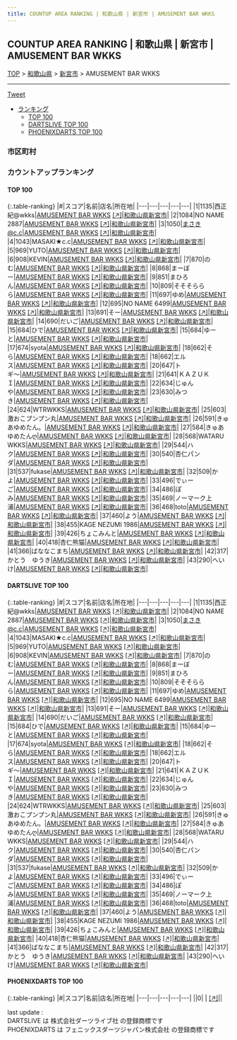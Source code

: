 ```yaml
---
title: COUNTUP AREA RANKING | 和歌山県 | 新宮市 | AMUSEMENT BAR WKKS
---
```

## COUNTUP AREA RANKING | 和歌山県 | 新宮市 | AMUSEMENT BAR WKKS

[TOP](/darts/rank/) > [和歌山県](/darts/rank/和歌山県/) > [新宮市](/darts/rank/和歌山県/新宮市/) > AMUSEMENT BAR WKKS

___

<a href="https://twitter.com/share?ref_src=twsrc%5Etfw" data-text="COUNTUP AREA RANKING | 和歌山県新宮市AMUSEMENT BAR WKKS" class="twitter-share-button" data-hashtags="DARTSLIVE,PHOENIXDARTS,darts,ダーツ" data-show-count="false">Tweet</a>

* [ランキング](#カウントアップランキング)
    * [TOP 100](#top-100)
    * [DARTSLIVE TOP 100](#dartslive-top-100)
    * [PHOENIXDARTS TOP 100](#phoenixdarts-top-100)

### 市区町村

<ul>

</ul>

### カウントアップランキング

#### TOP 100



{:.table-ranking}
|#|スコア|名前|店名|所在地|
|---|---|---|---|---|
|1|1135|<span class="rank-name-dl">西正紀@wkks</span>|<a href="/darts/rank/shops/7fbec8c8ac5ab04a0d9b047a20a7ba1e.html">AMUSEMENT BAR WKKS</a> <a href="https://search.dartslive.com/jp/shop/7fbec8c8ac5ab04a0d9b047a20a7ba1e">[↗]</a>|<a href="/darts/rank/和歌山県/新宮市">和歌山県新宮市</a>|
|2|1084|<span class="rank-name-dl">NO NAME 2887</span>|<a href="/darts/rank/shops/7fbec8c8ac5ab04a0d9b047a20a7ba1e.html">AMUSEMENT BAR WKKS</a> <a href="https://search.dartslive.com/jp/shop/7fbec8c8ac5ab04a0d9b047a20a7ba1e">[↗]</a>|<a href="/darts/rank/和歌山県/新宮市">和歌山県新宮市</a>|
|3|1050|<span class="rank-name-dl">まさき@c.c</span>|<a href="/darts/rank/shops/7fbec8c8ac5ab04a0d9b047a20a7ba1e.html">AMUSEMENT BAR WKKS</a> <a href="https://search.dartslive.com/jp/shop/7fbec8c8ac5ab04a0d9b047a20a7ba1e">[↗]</a>|<a href="/darts/rank/和歌山県/新宮市">和歌山県新宮市</a>|
|4|1043|<span class="rank-name-dl">MASAKI★c.c</span>|<a href="/darts/rank/shops/7fbec8c8ac5ab04a0d9b047a20a7ba1e.html">AMUSEMENT BAR WKKS</a> <a href="https://search.dartslive.com/jp/shop/7fbec8c8ac5ab04a0d9b047a20a7ba1e">[↗]</a>|<a href="/darts/rank/和歌山県/新宮市">和歌山県新宮市</a>|
|5|969|<span class="rank-name-dl">YUTO</span>|<a href="/darts/rank/shops/7fbec8c8ac5ab04a0d9b047a20a7ba1e.html">AMUSEMENT BAR WKKS</a> <a href="https://search.dartslive.com/jp/shop/7fbec8c8ac5ab04a0d9b047a20a7ba1e">[↗]</a>|<a href="/darts/rank/和歌山県/新宮市">和歌山県新宮市</a>|
|6|908|<span class="rank-name-dl">KEVIN</span>|<a href="/darts/rank/shops/7fbec8c8ac5ab04a0d9b047a20a7ba1e.html">AMUSEMENT BAR WKKS</a> <a href="https://search.dartslive.com/jp/shop/7fbec8c8ac5ab04a0d9b047a20a7ba1e">[↗]</a>|<a href="/darts/rank/和歌山県/新宮市">和歌山県新宮市</a>|
|7|870|<span class="rank-name-dl">のむ</span>|<a href="/darts/rank/shops/7fbec8c8ac5ab04a0d9b047a20a7ba1e.html">AMUSEMENT BAR WKKS</a> <a href="https://search.dartslive.com/jp/shop/7fbec8c8ac5ab04a0d9b047a20a7ba1e">[↗]</a>|<a href="/darts/rank/和歌山県/新宮市">和歌山県新宮市</a>|
|8|868|<span class="rank-name-dl">まーぼー</span>|<a href="/darts/rank/shops/7fbec8c8ac5ab04a0d9b047a20a7ba1e.html">AMUSEMENT BAR WKKS</a> <a href="https://search.dartslive.com/jp/shop/7fbec8c8ac5ab04a0d9b047a20a7ba1e">[↗]</a>|<a href="/darts/rank/和歌山県/新宮市">和歌山県新宮市</a>|
|9|851|<span class="rank-name-dl">まひろん</span>|<a href="/darts/rank/shops/7fbec8c8ac5ab04a0d9b047a20a7ba1e.html">AMUSEMENT BAR WKKS</a> <a href="https://search.dartslive.com/jp/shop/7fbec8c8ac5ab04a0d9b047a20a7ba1e">[↗]</a>|<a href="/darts/rank/和歌山県/新宮市">和歌山県新宮市</a>|
|10|809|<span class="rank-name-dl">そそそららら</span>|<a href="/darts/rank/shops/7fbec8c8ac5ab04a0d9b047a20a7ba1e.html">AMUSEMENT BAR WKKS</a> <a href="https://search.dartslive.com/jp/shop/7fbec8c8ac5ab04a0d9b047a20a7ba1e">[↗]</a>|<a href="/darts/rank/和歌山県/新宮市">和歌山県新宮市</a>|
|11|697|<span class="rank-name-dl">ゆめ</span>|<a href="/darts/rank/shops/7fbec8c8ac5ab04a0d9b047a20a7ba1e.html">AMUSEMENT BAR WKKS</a> <a href="https://search.dartslive.com/jp/shop/7fbec8c8ac5ab04a0d9b047a20a7ba1e">[↗]</a>|<a href="/darts/rank/和歌山県/新宮市">和歌山県新宮市</a>|
|12|695|<span class="rank-name-dl">NO NAME 6499</span>|<a href="/darts/rank/shops/7fbec8c8ac5ab04a0d9b047a20a7ba1e.html">AMUSEMENT BAR WKKS</a> <a href="https://search.dartslive.com/jp/shop/7fbec8c8ac5ab04a0d9b047a20a7ba1e">[↗]</a>|<a href="/darts/rank/和歌山県/新宮市">和歌山県新宮市</a>|
|13|691|<span class="rank-name-dl">そー</span>|<a href="/darts/rank/shops/7fbec8c8ac5ab04a0d9b047a20a7ba1e.html">AMUSEMENT BAR WKKS</a> <a href="https://search.dartslive.com/jp/shop/7fbec8c8ac5ab04a0d9b047a20a7ba1e">[↗]</a>|<a href="/darts/rank/和歌山県/新宮市">和歌山県新宮市</a>|
|14|690|<span class="rank-name-dl">だいご</span>|<a href="/darts/rank/shops/7fbec8c8ac5ab04a0d9b047a20a7ba1e.html">AMUSEMENT BAR WKKS</a> <a href="https://search.dartslive.com/jp/shop/7fbec8c8ac5ab04a0d9b047a20a7ba1e">[↗]</a>|<a href="/darts/rank/和歌山県/新宮市">和歌山県新宮市</a>|
|15|684|<span class="rank-name-dl">ひで</span>|<a href="/darts/rank/shops/7fbec8c8ac5ab04a0d9b047a20a7ba1e.html">AMUSEMENT BAR WKKS</a> <a href="https://search.dartslive.com/jp/shop/7fbec8c8ac5ab04a0d9b047a20a7ba1e">[↗]</a>|<a href="/darts/rank/和歌山県/新宮市">和歌山県新宮市</a>|
|15|684|<span class="rank-name-dl">ゆーと</span>|<a href="/darts/rank/shops/7fbec8c8ac5ab04a0d9b047a20a7ba1e.html">AMUSEMENT BAR WKKS</a> <a href="https://search.dartslive.com/jp/shop/7fbec8c8ac5ab04a0d9b047a20a7ba1e">[↗]</a>|<a href="/darts/rank/和歌山県/新宮市">和歌山県新宮市</a>|
|17|674|<span class="rank-name-dl">syota</span>|<a href="/darts/rank/shops/7fbec8c8ac5ab04a0d9b047a20a7ba1e.html">AMUSEMENT BAR WKKS</a> <a href="https://search.dartslive.com/jp/shop/7fbec8c8ac5ab04a0d9b047a20a7ba1e">[↗]</a>|<a href="/darts/rank/和歌山県/新宮市">和歌山県新宮市</a>|
|18|662|<span class="rank-name-dl">そら</span>|<a href="/darts/rank/shops/7fbec8c8ac5ab04a0d9b047a20a7ba1e.html">AMUSEMENT BAR WKKS</a> <a href="https://search.dartslive.com/jp/shop/7fbec8c8ac5ab04a0d9b047a20a7ba1e">[↗]</a>|<a href="/darts/rank/和歌山県/新宮市">和歌山県新宮市</a>|
|18|662|<span class="rank-name-dl">エルス</span>|<a href="/darts/rank/shops/7fbec8c8ac5ab04a0d9b047a20a7ba1e.html">AMUSEMENT BAR WKKS</a> <a href="https://search.dartslive.com/jp/shop/7fbec8c8ac5ab04a0d9b047a20a7ba1e">[↗]</a>|<a href="/darts/rank/和歌山県/新宮市">和歌山県新宮市</a>|
|20|647|<span class="rank-name-dl">トギ〜</span>|<a href="/darts/rank/shops/7fbec8c8ac5ab04a0d9b047a20a7ba1e.html">AMUSEMENT BAR WKKS</a> <a href="https://search.dartslive.com/jp/shop/7fbec8c8ac5ab04a0d9b047a20a7ba1e">[↗]</a>|<a href="/darts/rank/和歌山県/新宮市">和歌山県新宮市</a>|
|21|641|<span class="rank-name-dl">ＫＡＺＵＫＩ</span>|<a href="/darts/rank/shops/7fbec8c8ac5ab04a0d9b047a20a7ba1e.html">AMUSEMENT BAR WKKS</a> <a href="https://search.dartslive.com/jp/shop/7fbec8c8ac5ab04a0d9b047a20a7ba1e">[↗]</a>|<a href="/darts/rank/和歌山県/新宮市">和歌山県新宮市</a>|
|22|634|<span class="rank-name-dl">じゅんや</span>|<a href="/darts/rank/shops/7fbec8c8ac5ab04a0d9b047a20a7ba1e.html">AMUSEMENT BAR WKKS</a> <a href="https://search.dartslive.com/jp/shop/7fbec8c8ac5ab04a0d9b047a20a7ba1e">[↗]</a>|<a href="/darts/rank/和歌山県/新宮市">和歌山県新宮市</a>|
|23|630|<span class="rank-name-dl">みつき</span>|<a href="/darts/rank/shops/7fbec8c8ac5ab04a0d9b047a20a7ba1e.html">AMUSEMENT BAR WKKS</a> <a href="https://search.dartslive.com/jp/shop/7fbec8c8ac5ab04a0d9b047a20a7ba1e">[↗]</a>|<a href="/darts/rank/和歌山県/新宮市">和歌山県新宮市</a>|
|24|624|<span class="rank-name-dl">WTRWKKS</span>|<a href="/darts/rank/shops/7fbec8c8ac5ab04a0d9b047a20a7ba1e.html">AMUSEMENT BAR WKKS</a> <a href="https://search.dartslive.com/jp/shop/7fbec8c8ac5ab04a0d9b047a20a7ba1e">[↗]</a>|<a href="/darts/rank/和歌山県/新宮市">和歌山県新宮市</a>|
|25|603|<span class="rank-name-dl">激おこプンプン丸</span>|<a href="/darts/rank/shops/7fbec8c8ac5ab04a0d9b047a20a7ba1e.html">AMUSEMENT BAR WKKS</a> <a href="https://search.dartslive.com/jp/shop/7fbec8c8ac5ab04a0d9b047a20a7ba1e">[↗]</a>|<a href="/darts/rank/和歌山県/新宮市">和歌山県新宮市</a>|
|26|591|<span class="rank-name-dl">きゅあゆめたん。</span>|<a href="/darts/rank/shops/7fbec8c8ac5ab04a0d9b047a20a7ba1e.html">AMUSEMENT BAR WKKS</a> <a href="https://search.dartslive.com/jp/shop/7fbec8c8ac5ab04a0d9b047a20a7ba1e">[↗]</a>|<a href="/darts/rank/和歌山県/新宮市">和歌山県新宮市</a>|
|27|584|<span class="rank-name-dl">きゅあゆめたんღ</span>|<a href="/darts/rank/shops/7fbec8c8ac5ab04a0d9b047a20a7ba1e.html">AMUSEMENT BAR WKKS</a> <a href="https://search.dartslive.com/jp/shop/7fbec8c8ac5ab04a0d9b047a20a7ba1e">[↗]</a>|<a href="/darts/rank/和歌山県/新宮市">和歌山県新宮市</a>|
|28|568|<span class="rank-name-dl">WATARU WKKS</span>|<a href="/darts/rank/shops/7fbec8c8ac5ab04a0d9b047a20a7ba1e.html">AMUSEMENT BAR WKKS</a> <a href="https://search.dartslive.com/jp/shop/7fbec8c8ac5ab04a0d9b047a20a7ba1e">[↗]</a>|<a href="/darts/rank/和歌山県/新宮市">和歌山県新宮市</a>|
|29|544|<span class="rank-name-dl">ハク</span>|<a href="/darts/rank/shops/7fbec8c8ac5ab04a0d9b047a20a7ba1e.html">AMUSEMENT BAR WKKS</a> <a href="https://search.dartslive.com/jp/shop/7fbec8c8ac5ab04a0d9b047a20a7ba1e">[↗]</a>|<a href="/darts/rank/和歌山県/新宮市">和歌山県新宮市</a>|
|30|540|<span class="rank-name-dl">杏仁パンダ</span>|<a href="/darts/rank/shops/7fbec8c8ac5ab04a0d9b047a20a7ba1e.html">AMUSEMENT BAR WKKS</a> <a href="https://search.dartslive.com/jp/shop/7fbec8c8ac5ab04a0d9b047a20a7ba1e">[↗]</a>|<a href="/darts/rank/和歌山県/新宮市">和歌山県新宮市</a>|
|31|537|<span class="rank-name-dl">fukase</span>|<a href="/darts/rank/shops/7fbec8c8ac5ab04a0d9b047a20a7ba1e.html">AMUSEMENT BAR WKKS</a> <a href="https://search.dartslive.com/jp/shop/7fbec8c8ac5ab04a0d9b047a20a7ba1e">[↗]</a>|<a href="/darts/rank/和歌山県/新宮市">和歌山県新宮市</a>|
|32|509|<span class="rank-name-dl">かよ</span>|<a href="/darts/rank/shops/7fbec8c8ac5ab04a0d9b047a20a7ba1e.html">AMUSEMENT BAR WKKS</a> <a href="https://search.dartslive.com/jp/shop/7fbec8c8ac5ab04a0d9b047a20a7ba1e">[↗]</a>|<a href="/darts/rank/和歌山県/新宮市">和歌山県新宮市</a>|
|33|496|<span class="rank-name-dl">でぃーご</span>|<a href="/darts/rank/shops/7fbec8c8ac5ab04a0d9b047a20a7ba1e.html">AMUSEMENT BAR WKKS</a> <a href="https://search.dartslive.com/jp/shop/7fbec8c8ac5ab04a0d9b047a20a7ba1e">[↗]</a>|<a href="/darts/rank/和歌山県/新宮市">和歌山県新宮市</a>|
|34|486|<span class="rank-name-dl">ぽみ</span>|<a href="/darts/rank/shops/7fbec8c8ac5ab04a0d9b047a20a7ba1e.html">AMUSEMENT BAR WKKS</a> <a href="https://search.dartslive.com/jp/shop/7fbec8c8ac5ab04a0d9b047a20a7ba1e">[↗]</a>|<a href="/darts/rank/和歌山県/新宮市">和歌山県新宮市</a>|
|35|469|<span class="rank-name-dl">ノーマーク上浦</span>|<a href="/darts/rank/shops/7fbec8c8ac5ab04a0d9b047a20a7ba1e.html">AMUSEMENT BAR WKKS</a> <a href="https://search.dartslive.com/jp/shop/7fbec8c8ac5ab04a0d9b047a20a7ba1e">[↗]</a>|<a href="/darts/rank/和歌山県/新宮市">和歌山県新宮市</a>|
|36|468|<span class="rank-name-dl">toto</span>|<a href="/darts/rank/shops/7fbec8c8ac5ab04a0d9b047a20a7ba1e.html">AMUSEMENT BAR WKKS</a> <a href="https://search.dartslive.com/jp/shop/7fbec8c8ac5ab04a0d9b047a20a7ba1e">[↗]</a>|<a href="/darts/rank/和歌山県/新宮市">和歌山県新宮市</a>|
|37|460|<span class="rank-name-dl">よう</span>|<a href="/darts/rank/shops/7fbec8c8ac5ab04a0d9b047a20a7ba1e.html">AMUSEMENT BAR WKKS</a> <a href="https://search.dartslive.com/jp/shop/7fbec8c8ac5ab04a0d9b047a20a7ba1e">[↗]</a>|<a href="/darts/rank/和歌山県/新宮市">和歌山県新宮市</a>|
|38|455|<span class="rank-name-dl">KAGE NEZUMI 1986</span>|<a href="/darts/rank/shops/7fbec8c8ac5ab04a0d9b047a20a7ba1e.html">AMUSEMENT BAR WKKS</a> <a href="https://search.dartslive.com/jp/shop/7fbec8c8ac5ab04a0d9b047a20a7ba1e">[↗]</a>|<a href="/darts/rank/和歌山県/新宮市">和歌山県新宮市</a>|
|39|426|<span class="rank-name-dl">ちょこみんと</span>|<a href="/darts/rank/shops/7fbec8c8ac5ab04a0d9b047a20a7ba1e.html">AMUSEMENT BAR WKKS</a> <a href="https://search.dartslive.com/jp/shop/7fbec8c8ac5ab04a0d9b047a20a7ba1e">[↗]</a>|<a href="/darts/rank/和歌山県/新宮市">和歌山県新宮市</a>|
|40|418|<span class="rank-name-dl">杏仁熊猫</span>|<a href="/darts/rank/shops/7fbec8c8ac5ab04a0d9b047a20a7ba1e.html">AMUSEMENT BAR WKKS</a> <a href="https://search.dartslive.com/jp/shop/7fbec8c8ac5ab04a0d9b047a20a7ba1e">[↗]</a>|<a href="/darts/rank/和歌山県/新宮市">和歌山県新宮市</a>|
|41|366|<span class="rank-name-dl">ばななこまち</span>|<a href="/darts/rank/shops/7fbec8c8ac5ab04a0d9b047a20a7ba1e.html">AMUSEMENT BAR WKKS</a> <a href="https://search.dartslive.com/jp/shop/7fbec8c8ac5ab04a0d9b047a20a7ba1e">[↗]</a>|<a href="/darts/rank/和歌山県/新宮市">和歌山県新宮市</a>|
|42|317|<span class="rank-name-dl">かとう　ゆうき</span>|<a href="/darts/rank/shops/7fbec8c8ac5ab04a0d9b047a20a7ba1e.html">AMUSEMENT BAR WKKS</a> <a href="https://search.dartslive.com/jp/shop/7fbec8c8ac5ab04a0d9b047a20a7ba1e">[↗]</a>|<a href="/darts/rank/和歌山県/新宮市">和歌山県新宮市</a>|
|43|290|<span class="rank-name-dl">へいけ</span>|<a href="/darts/rank/shops/7fbec8c8ac5ab04a0d9b047a20a7ba1e.html">AMUSEMENT BAR WKKS</a> <a href="https://search.dartslive.com/jp/shop/7fbec8c8ac5ab04a0d9b047a20a7ba1e">[↗]</a>|<a href="/darts/rank/和歌山県/新宮市">和歌山県新宮市</a>|


#### DARTSLIVE TOP 100



{:.table-ranking}
|#|スコア|名前|店名|所在地|
|---|---|---|---|---|
|1|1135|<span class="rank-name-dl">西正紀@wkks</span>|<a href="/darts/rank/shops/7fbec8c8ac5ab04a0d9b047a20a7ba1e.html">AMUSEMENT BAR WKKS</a> <a href="https://search.dartslive.com/jp/shop/7fbec8c8ac5ab04a0d9b047a20a7ba1e">[↗]</a>|<a href="/darts/rank/和歌山県/新宮市">和歌山県新宮市</a>|
|2|1084|<span class="rank-name-dl">NO NAME 2887</span>|<a href="/darts/rank/shops/7fbec8c8ac5ab04a0d9b047a20a7ba1e.html">AMUSEMENT BAR WKKS</a> <a href="https://search.dartslive.com/jp/shop/7fbec8c8ac5ab04a0d9b047a20a7ba1e">[↗]</a>|<a href="/darts/rank/和歌山県/新宮市">和歌山県新宮市</a>|
|3|1050|<span class="rank-name-dl">まさき@c.c</span>|<a href="/darts/rank/shops/7fbec8c8ac5ab04a0d9b047a20a7ba1e.html">AMUSEMENT BAR WKKS</a> <a href="https://search.dartslive.com/jp/shop/7fbec8c8ac5ab04a0d9b047a20a7ba1e">[↗]</a>|<a href="/darts/rank/和歌山県/新宮市">和歌山県新宮市</a>|
|4|1043|<span class="rank-name-dl">MASAKI★c.c</span>|<a href="/darts/rank/shops/7fbec8c8ac5ab04a0d9b047a20a7ba1e.html">AMUSEMENT BAR WKKS</a> <a href="https://search.dartslive.com/jp/shop/7fbec8c8ac5ab04a0d9b047a20a7ba1e">[↗]</a>|<a href="/darts/rank/和歌山県/新宮市">和歌山県新宮市</a>|
|5|969|<span class="rank-name-dl">YUTO</span>|<a href="/darts/rank/shops/7fbec8c8ac5ab04a0d9b047a20a7ba1e.html">AMUSEMENT BAR WKKS</a> <a href="https://search.dartslive.com/jp/shop/7fbec8c8ac5ab04a0d9b047a20a7ba1e">[↗]</a>|<a href="/darts/rank/和歌山県/新宮市">和歌山県新宮市</a>|
|6|908|<span class="rank-name-dl">KEVIN</span>|<a href="/darts/rank/shops/7fbec8c8ac5ab04a0d9b047a20a7ba1e.html">AMUSEMENT BAR WKKS</a> <a href="https://search.dartslive.com/jp/shop/7fbec8c8ac5ab04a0d9b047a20a7ba1e">[↗]</a>|<a href="/darts/rank/和歌山県/新宮市">和歌山県新宮市</a>|
|7|870|<span class="rank-name-dl">のむ</span>|<a href="/darts/rank/shops/7fbec8c8ac5ab04a0d9b047a20a7ba1e.html">AMUSEMENT BAR WKKS</a> <a href="https://search.dartslive.com/jp/shop/7fbec8c8ac5ab04a0d9b047a20a7ba1e">[↗]</a>|<a href="/darts/rank/和歌山県/新宮市">和歌山県新宮市</a>|
|8|868|<span class="rank-name-dl">まーぼー</span>|<a href="/darts/rank/shops/7fbec8c8ac5ab04a0d9b047a20a7ba1e.html">AMUSEMENT BAR WKKS</a> <a href="https://search.dartslive.com/jp/shop/7fbec8c8ac5ab04a0d9b047a20a7ba1e">[↗]</a>|<a href="/darts/rank/和歌山県/新宮市">和歌山県新宮市</a>|
|9|851|<span class="rank-name-dl">まひろん</span>|<a href="/darts/rank/shops/7fbec8c8ac5ab04a0d9b047a20a7ba1e.html">AMUSEMENT BAR WKKS</a> <a href="https://search.dartslive.com/jp/shop/7fbec8c8ac5ab04a0d9b047a20a7ba1e">[↗]</a>|<a href="/darts/rank/和歌山県/新宮市">和歌山県新宮市</a>|
|10|809|<span class="rank-name-dl">そそそららら</span>|<a href="/darts/rank/shops/7fbec8c8ac5ab04a0d9b047a20a7ba1e.html">AMUSEMENT BAR WKKS</a> <a href="https://search.dartslive.com/jp/shop/7fbec8c8ac5ab04a0d9b047a20a7ba1e">[↗]</a>|<a href="/darts/rank/和歌山県/新宮市">和歌山県新宮市</a>|
|11|697|<span class="rank-name-dl">ゆめ</span>|<a href="/darts/rank/shops/7fbec8c8ac5ab04a0d9b047a20a7ba1e.html">AMUSEMENT BAR WKKS</a> <a href="https://search.dartslive.com/jp/shop/7fbec8c8ac5ab04a0d9b047a20a7ba1e">[↗]</a>|<a href="/darts/rank/和歌山県/新宮市">和歌山県新宮市</a>|
|12|695|<span class="rank-name-dl">NO NAME 6499</span>|<a href="/darts/rank/shops/7fbec8c8ac5ab04a0d9b047a20a7ba1e.html">AMUSEMENT BAR WKKS</a> <a href="https://search.dartslive.com/jp/shop/7fbec8c8ac5ab04a0d9b047a20a7ba1e">[↗]</a>|<a href="/darts/rank/和歌山県/新宮市">和歌山県新宮市</a>|
|13|691|<span class="rank-name-dl">そー</span>|<a href="/darts/rank/shops/7fbec8c8ac5ab04a0d9b047a20a7ba1e.html">AMUSEMENT BAR WKKS</a> <a href="https://search.dartslive.com/jp/shop/7fbec8c8ac5ab04a0d9b047a20a7ba1e">[↗]</a>|<a href="/darts/rank/和歌山県/新宮市">和歌山県新宮市</a>|
|14|690|<span class="rank-name-dl">だいご</span>|<a href="/darts/rank/shops/7fbec8c8ac5ab04a0d9b047a20a7ba1e.html">AMUSEMENT BAR WKKS</a> <a href="https://search.dartslive.com/jp/shop/7fbec8c8ac5ab04a0d9b047a20a7ba1e">[↗]</a>|<a href="/darts/rank/和歌山県/新宮市">和歌山県新宮市</a>|
|15|684|<span class="rank-name-dl">ひで</span>|<a href="/darts/rank/shops/7fbec8c8ac5ab04a0d9b047a20a7ba1e.html">AMUSEMENT BAR WKKS</a> <a href="https://search.dartslive.com/jp/shop/7fbec8c8ac5ab04a0d9b047a20a7ba1e">[↗]</a>|<a href="/darts/rank/和歌山県/新宮市">和歌山県新宮市</a>|
|15|684|<span class="rank-name-dl">ゆーと</span>|<a href="/darts/rank/shops/7fbec8c8ac5ab04a0d9b047a20a7ba1e.html">AMUSEMENT BAR WKKS</a> <a href="https://search.dartslive.com/jp/shop/7fbec8c8ac5ab04a0d9b047a20a7ba1e">[↗]</a>|<a href="/darts/rank/和歌山県/新宮市">和歌山県新宮市</a>|
|17|674|<span class="rank-name-dl">syota</span>|<a href="/darts/rank/shops/7fbec8c8ac5ab04a0d9b047a20a7ba1e.html">AMUSEMENT BAR WKKS</a> <a href="https://search.dartslive.com/jp/shop/7fbec8c8ac5ab04a0d9b047a20a7ba1e">[↗]</a>|<a href="/darts/rank/和歌山県/新宮市">和歌山県新宮市</a>|
|18|662|<span class="rank-name-dl">そら</span>|<a href="/darts/rank/shops/7fbec8c8ac5ab04a0d9b047a20a7ba1e.html">AMUSEMENT BAR WKKS</a> <a href="https://search.dartslive.com/jp/shop/7fbec8c8ac5ab04a0d9b047a20a7ba1e">[↗]</a>|<a href="/darts/rank/和歌山県/新宮市">和歌山県新宮市</a>|
|18|662|<span class="rank-name-dl">エルス</span>|<a href="/darts/rank/shops/7fbec8c8ac5ab04a0d9b047a20a7ba1e.html">AMUSEMENT BAR WKKS</a> <a href="https://search.dartslive.com/jp/shop/7fbec8c8ac5ab04a0d9b047a20a7ba1e">[↗]</a>|<a href="/darts/rank/和歌山県/新宮市">和歌山県新宮市</a>|
|20|647|<span class="rank-name-dl">トギ〜</span>|<a href="/darts/rank/shops/7fbec8c8ac5ab04a0d9b047a20a7ba1e.html">AMUSEMENT BAR WKKS</a> <a href="https://search.dartslive.com/jp/shop/7fbec8c8ac5ab04a0d9b047a20a7ba1e">[↗]</a>|<a href="/darts/rank/和歌山県/新宮市">和歌山県新宮市</a>|
|21|641|<span class="rank-name-dl">ＫＡＺＵＫＩ</span>|<a href="/darts/rank/shops/7fbec8c8ac5ab04a0d9b047a20a7ba1e.html">AMUSEMENT BAR WKKS</a> <a href="https://search.dartslive.com/jp/shop/7fbec8c8ac5ab04a0d9b047a20a7ba1e">[↗]</a>|<a href="/darts/rank/和歌山県/新宮市">和歌山県新宮市</a>|
|22|634|<span class="rank-name-dl">じゅんや</span>|<a href="/darts/rank/shops/7fbec8c8ac5ab04a0d9b047a20a7ba1e.html">AMUSEMENT BAR WKKS</a> <a href="https://search.dartslive.com/jp/shop/7fbec8c8ac5ab04a0d9b047a20a7ba1e">[↗]</a>|<a href="/darts/rank/和歌山県/新宮市">和歌山県新宮市</a>|
|23|630|<span class="rank-name-dl">みつき</span>|<a href="/darts/rank/shops/7fbec8c8ac5ab04a0d9b047a20a7ba1e.html">AMUSEMENT BAR WKKS</a> <a href="https://search.dartslive.com/jp/shop/7fbec8c8ac5ab04a0d9b047a20a7ba1e">[↗]</a>|<a href="/darts/rank/和歌山県/新宮市">和歌山県新宮市</a>|
|24|624|<span class="rank-name-dl">WTRWKKS</span>|<a href="/darts/rank/shops/7fbec8c8ac5ab04a0d9b047a20a7ba1e.html">AMUSEMENT BAR WKKS</a> <a href="https://search.dartslive.com/jp/shop/7fbec8c8ac5ab04a0d9b047a20a7ba1e">[↗]</a>|<a href="/darts/rank/和歌山県/新宮市">和歌山県新宮市</a>|
|25|603|<span class="rank-name-dl">激おこプンプン丸</span>|<a href="/darts/rank/shops/7fbec8c8ac5ab04a0d9b047a20a7ba1e.html">AMUSEMENT BAR WKKS</a> <a href="https://search.dartslive.com/jp/shop/7fbec8c8ac5ab04a0d9b047a20a7ba1e">[↗]</a>|<a href="/darts/rank/和歌山県/新宮市">和歌山県新宮市</a>|
|26|591|<span class="rank-name-dl">きゅあゆめたん。</span>|<a href="/darts/rank/shops/7fbec8c8ac5ab04a0d9b047a20a7ba1e.html">AMUSEMENT BAR WKKS</a> <a href="https://search.dartslive.com/jp/shop/7fbec8c8ac5ab04a0d9b047a20a7ba1e">[↗]</a>|<a href="/darts/rank/和歌山県/新宮市">和歌山県新宮市</a>|
|27|584|<span class="rank-name-dl">きゅあゆめたんღ</span>|<a href="/darts/rank/shops/7fbec8c8ac5ab04a0d9b047a20a7ba1e.html">AMUSEMENT BAR WKKS</a> <a href="https://search.dartslive.com/jp/shop/7fbec8c8ac5ab04a0d9b047a20a7ba1e">[↗]</a>|<a href="/darts/rank/和歌山県/新宮市">和歌山県新宮市</a>|
|28|568|<span class="rank-name-dl">WATARU WKKS</span>|<a href="/darts/rank/shops/7fbec8c8ac5ab04a0d9b047a20a7ba1e.html">AMUSEMENT BAR WKKS</a> <a href="https://search.dartslive.com/jp/shop/7fbec8c8ac5ab04a0d9b047a20a7ba1e">[↗]</a>|<a href="/darts/rank/和歌山県/新宮市">和歌山県新宮市</a>|
|29|544|<span class="rank-name-dl">ハク</span>|<a href="/darts/rank/shops/7fbec8c8ac5ab04a0d9b047a20a7ba1e.html">AMUSEMENT BAR WKKS</a> <a href="https://search.dartslive.com/jp/shop/7fbec8c8ac5ab04a0d9b047a20a7ba1e">[↗]</a>|<a href="/darts/rank/和歌山県/新宮市">和歌山県新宮市</a>|
|30|540|<span class="rank-name-dl">杏仁パンダ</span>|<a href="/darts/rank/shops/7fbec8c8ac5ab04a0d9b047a20a7ba1e.html">AMUSEMENT BAR WKKS</a> <a href="https://search.dartslive.com/jp/shop/7fbec8c8ac5ab04a0d9b047a20a7ba1e">[↗]</a>|<a href="/darts/rank/和歌山県/新宮市">和歌山県新宮市</a>|
|31|537|<span class="rank-name-dl">fukase</span>|<a href="/darts/rank/shops/7fbec8c8ac5ab04a0d9b047a20a7ba1e.html">AMUSEMENT BAR WKKS</a> <a href="https://search.dartslive.com/jp/shop/7fbec8c8ac5ab04a0d9b047a20a7ba1e">[↗]</a>|<a href="/darts/rank/和歌山県/新宮市">和歌山県新宮市</a>|
|32|509|<span class="rank-name-dl">かよ</span>|<a href="/darts/rank/shops/7fbec8c8ac5ab04a0d9b047a20a7ba1e.html">AMUSEMENT BAR WKKS</a> <a href="https://search.dartslive.com/jp/shop/7fbec8c8ac5ab04a0d9b047a20a7ba1e">[↗]</a>|<a href="/darts/rank/和歌山県/新宮市">和歌山県新宮市</a>|
|33|496|<span class="rank-name-dl">でぃーご</span>|<a href="/darts/rank/shops/7fbec8c8ac5ab04a0d9b047a20a7ba1e.html">AMUSEMENT BAR WKKS</a> <a href="https://search.dartslive.com/jp/shop/7fbec8c8ac5ab04a0d9b047a20a7ba1e">[↗]</a>|<a href="/darts/rank/和歌山県/新宮市">和歌山県新宮市</a>|
|34|486|<span class="rank-name-dl">ぽみ</span>|<a href="/darts/rank/shops/7fbec8c8ac5ab04a0d9b047a20a7ba1e.html">AMUSEMENT BAR WKKS</a> <a href="https://search.dartslive.com/jp/shop/7fbec8c8ac5ab04a0d9b047a20a7ba1e">[↗]</a>|<a href="/darts/rank/和歌山県/新宮市">和歌山県新宮市</a>|
|35|469|<span class="rank-name-dl">ノーマーク上浦</span>|<a href="/darts/rank/shops/7fbec8c8ac5ab04a0d9b047a20a7ba1e.html">AMUSEMENT BAR WKKS</a> <a href="https://search.dartslive.com/jp/shop/7fbec8c8ac5ab04a0d9b047a20a7ba1e">[↗]</a>|<a href="/darts/rank/和歌山県/新宮市">和歌山県新宮市</a>|
|36|468|<span class="rank-name-dl">toto</span>|<a href="/darts/rank/shops/7fbec8c8ac5ab04a0d9b047a20a7ba1e.html">AMUSEMENT BAR WKKS</a> <a href="https://search.dartslive.com/jp/shop/7fbec8c8ac5ab04a0d9b047a20a7ba1e">[↗]</a>|<a href="/darts/rank/和歌山県/新宮市">和歌山県新宮市</a>|
|37|460|<span class="rank-name-dl">よう</span>|<a href="/darts/rank/shops/7fbec8c8ac5ab04a0d9b047a20a7ba1e.html">AMUSEMENT BAR WKKS</a> <a href="https://search.dartslive.com/jp/shop/7fbec8c8ac5ab04a0d9b047a20a7ba1e">[↗]</a>|<a href="/darts/rank/和歌山県/新宮市">和歌山県新宮市</a>|
|38|455|<span class="rank-name-dl">KAGE NEZUMI 1986</span>|<a href="/darts/rank/shops/7fbec8c8ac5ab04a0d9b047a20a7ba1e.html">AMUSEMENT BAR WKKS</a> <a href="https://search.dartslive.com/jp/shop/7fbec8c8ac5ab04a0d9b047a20a7ba1e">[↗]</a>|<a href="/darts/rank/和歌山県/新宮市">和歌山県新宮市</a>|
|39|426|<span class="rank-name-dl">ちょこみんと</span>|<a href="/darts/rank/shops/7fbec8c8ac5ab04a0d9b047a20a7ba1e.html">AMUSEMENT BAR WKKS</a> <a href="https://search.dartslive.com/jp/shop/7fbec8c8ac5ab04a0d9b047a20a7ba1e">[↗]</a>|<a href="/darts/rank/和歌山県/新宮市">和歌山県新宮市</a>|
|40|418|<span class="rank-name-dl">杏仁熊猫</span>|<a href="/darts/rank/shops/7fbec8c8ac5ab04a0d9b047a20a7ba1e.html">AMUSEMENT BAR WKKS</a> <a href="https://search.dartslive.com/jp/shop/7fbec8c8ac5ab04a0d9b047a20a7ba1e">[↗]</a>|<a href="/darts/rank/和歌山県/新宮市">和歌山県新宮市</a>|
|41|366|<span class="rank-name-dl">ばななこまち</span>|<a href="/darts/rank/shops/7fbec8c8ac5ab04a0d9b047a20a7ba1e.html">AMUSEMENT BAR WKKS</a> <a href="https://search.dartslive.com/jp/shop/7fbec8c8ac5ab04a0d9b047a20a7ba1e">[↗]</a>|<a href="/darts/rank/和歌山県/新宮市">和歌山県新宮市</a>|
|42|317|<span class="rank-name-dl">かとう　ゆうき</span>|<a href="/darts/rank/shops/7fbec8c8ac5ab04a0d9b047a20a7ba1e.html">AMUSEMENT BAR WKKS</a> <a href="https://search.dartslive.com/jp/shop/7fbec8c8ac5ab04a0d9b047a20a7ba1e">[↗]</a>|<a href="/darts/rank/和歌山県/新宮市">和歌山県新宮市</a>|
|43|290|<span class="rank-name-dl">へいけ</span>|<a href="/darts/rank/shops/7fbec8c8ac5ab04a0d9b047a20a7ba1e.html">AMUSEMENT BAR WKKS</a> <a href="https://search.dartslive.com/jp/shop/7fbec8c8ac5ab04a0d9b047a20a7ba1e">[↗]</a>|<a href="/darts/rank/和歌山県/新宮市">和歌山県新宮市</a>|


#### PHOENIXDARTS TOP 100



{:.table-ranking}
|#|スコア|名前|店名|所在地|
|---|---|---|---|---|
||0|<span class="rank-name-dl"> </span>|<a href="/darts/rank/shops/.html"></a> <a href="">[↗]</a>|<a href="/darts/rank//"></a>|


<div class="footer border-top border-gray-light mt-5 pt-3 text-right text-gray">
    last update : <span style="font-weight: italic" id="foot_last_modified"></span><br />
    DARTSLIVE は 株式会社ダーツライブ社 の登録商標です<br />
    PHOENIXDARTS は フェニックスダーツジャパン株式会社 の登録商標です<br />
</div>

<script src="https://cdnjs.cloudflare.com/ajax/libs/jquery.tablesorter/2.31.3/js/jquery.tablesorter.min.js" integrity="sha512-qzgd5cYSZcosqpzpn7zF2ZId8f/8CHmFKZ8j7mU4OUXTNRd5g+ZHBPsgKEwoqxCtdQvExE5LprwwPAgoicguNg==" crossorigin="anonymous" referrerpolicy="no-referrer"></script>
<link rel="stylesheet" href="https://cdnjs.cloudflare.com/ajax/libs/jquery.tablesorter/2.31.3/css/theme.default.min.css" integrity="sha512-wghhOJkjQX0Lh3NSWvNKeZ0ZpNn+SPVXX1Qyc9OCaogADktxrBiBdKGDoqVUOyhStvMBmJQ8ZdMHiR3wuEq8+w==" crossorigin="anonymous" referrerpolicy="no-referrer" />
<script>
$(function() {
    $(".table-ranking").tablesorter({sortList:[[0, 0]]});
    $("#foot_last_modified").text(formatDate(new Date(document.lastModified), 'yyyy-MM-dd HH:mm:ss'));
});
</script>

<script async src="https://platform.twitter.com/widgets.js" charset="utf-8"></script>